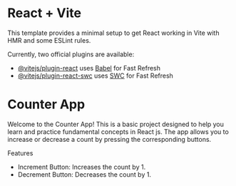 # React + Vite

This template provides a minimal setup to get React working in Vite with HMR and some ESLint rules.

Currently, two official plugins are available:

- [@vitejs/plugin-react](https://github.com/vitejs/vite-plugin-react/blob/main/packages/plugin-react/README.md) uses [Babel](https://babeljs.io/) for Fast Refresh
- [@vitejs/plugin-react-swc](https://github.com/vitejs/vite-plugin-react-swc) uses [SWC](https://swc.rs/) for Fast Refresh

# Counter App
Welcome to the Counter App! This is a basic project designed to help you learn and practice fundamental concepts in React js. The app allows you to increase or decrease a count by pressing the corresponding buttons.

Features
- Increment Button: Increases the count by 1.
- Decrement Button: Decreases the count by 1.

